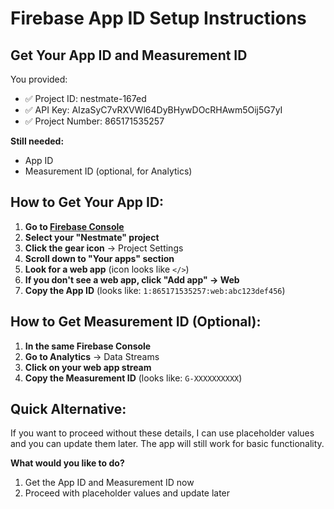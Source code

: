 # Firebase App ID Setup Instructions

## Get Your App ID and Measurement ID

You provided:
- ✅ Project ID: nestmate-167ed
- ✅ API Key: AIzaSyC7vRXVWl64DyBHywDOcRHAwm5Oij5G7yI
- ✅ Project Number: 865171535257

**Still needed:**
- App ID
- Measurement ID (optional, for Analytics)

## How to Get Your App ID:

1. **Go to [Firebase Console](https://console.firebase.google.com)**
2. **Select your "Nestmate" project**
3. **Click the gear icon** → Project Settings
4. **Scroll down to "Your apps" section**
5. **Look for a web app** (icon looks like `</>`)
6. **If you don't see a web app, click "Add app" → Web**
7. **Copy the App ID** (looks like: `1:865171535257:web:abc123def456`)

## How to Get Measurement ID (Optional):

1. **In the same Firebase Console**
2. **Go to Analytics** → Data Streams
3. **Click on your web app stream**
4. **Copy the Measurement ID** (looks like: `G-XXXXXXXXXX`)

## Quick Alternative:

If you want to proceed without these details, I can use placeholder values and you can update them later. The app will still work for basic functionality.

**What would you like to do?**
1. Get the App ID and Measurement ID now
2. Proceed with placeholder values and update later
